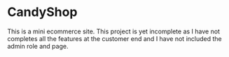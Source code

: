 # CandyShop
This is a mini ecommerce site. This project is yet incomplete as I have not completes all the features at the customer end and I have not included the admin role and page.
